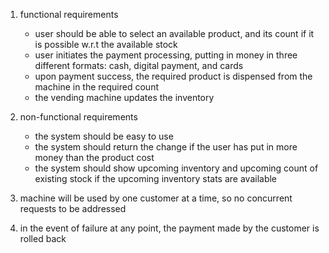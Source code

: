1. functional requirements
   - user should be able to select an available product, and its count if it is possible w.r.t the available stock
   - user initiates the payment processing, putting in money in three different formats: cash, digital payment, and cards
   - upon payment success, the required product is dispensed from the machine in the required count
   - the vending machine updates the inventory

2. non-functional requirements
    - the system should be easy to use
    - the system should return the change if the user has put in more money than the product cost
    - the system should show upcoming inventory and upcoming count of existing stock if the upcoming inventory stats are available 

3. machine will be used by one customer at a time, so no concurrent requests to be addressed

4. in the event of failure at any point, the payment made by the customer is rolled back